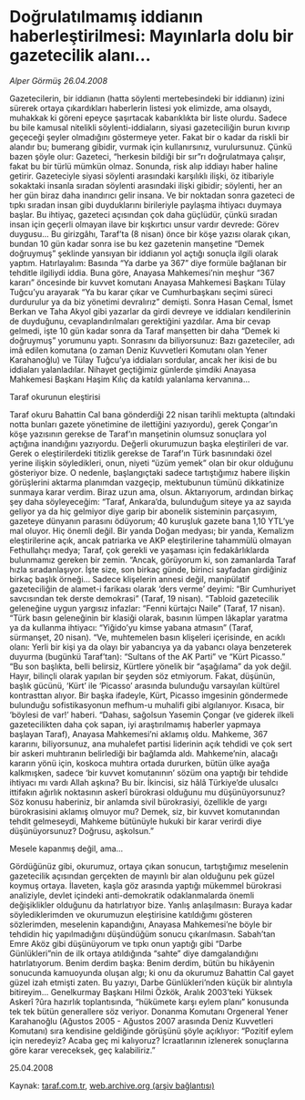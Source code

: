 # Doğrulatılmamış iddianın haberleştirilmesi: Mayınlarla dolu bir gazetecilik alanı...

*Alper Görmüş 26.04.2008*

<div class="yazi">Gazetecilerin, bir iddianın (hatta söylenti mertebesindeki bir iddianın) izini sürerek ortaya çıkardıkları haberlerin listesi yok elimizde, ama olsaydı, muhakkak ki göreni epeyce şaşırtacak kabarıklıkta bir liste olurdu. Sadece bu bile kamusal nitelikli söylenti-iddiaların, siyasi gazeteciliğin burun kıvırıp geçeceği şeyler olmadığını göstermeye yeter. 
Fakat bir o kadar da riskli bir alandır bu; bumerang gibidir, vurmak için kullanırsınız, vurulursunuz. Çünkü bazen şöyle olur: Gazeteci, “herkesin bildiği bir sır”rı doğrulatmaya çalışır, fakat bu bir türlü mümkün olmaz. Sonunda, risk alıp iddiayı haber haline getirir. 
Gazeteciyle siyasi söylenti arasındaki karşılıklı ilişki, öz itibariyle sokaktaki insanla sıradan söylenti arasındaki ilişki gibidir; söylenti, her an her gün biraz daha inandırıcı gelir insana. Ve bir noktadan sonra gazeteci de tıpkı sıradan insan gibi duyduklarını birileriyle paylaşma ihtiyacı duymaya başlar. Bu ihtiyaç, gazeteci açısından çok daha güçlüdür, çünkü sıradan insan için geçerli olmayan ilave bir kışkırtıcı unsur vardır devrede: Görev duygusu... 
Bu girizgâhı, Taraf’ta (8 nisan) önce bir köşe yazısı olarak çıkan, bundan 10 gün kadar sonra ise bu kez gazetenin manşetine “Demek doğruymuş” şeklinde yansıyan bir iddianın yol açtığı sonuçla ilgili olarak yaptım.
Hatırlayalım: Basında “Ya darbe ya 367” diye formüle bağlanan bir tehditle ilgiliydi iddia. Buna göre, Anayasa Mahkemesi’nin meşhur “367 kararı” öncesinde bir kuvvet komutanı Anayasa Mahkemesi Başkanı Tülay Tuğcu’yu arayarak “Ya bu karar çıkar ve Cumhurbaşkanı seçimi süreci durdurulur ya da biz yönetimi devralırız” demişti. 
Sonra Hasan Cemal, İsmet Berkan ve Taha Akyol gibi yazarlar da girdi devreye ve iddiaları kendilerinin de duyduğunu, cevaplandırılmaları gerektiğini yazdılar. Ama bir cevap gelmedi, işte 10 gün kadar sonra da Taraf manşetten bir daha “Demek ki doğruymuş” yorumunu yaptı.
Sonrasını da biliyorsunuz: Bazı gazeteciler, adı imâ edilen komutana (o zaman Deniz Kuvvetleri Komutanı olan Yener Karahanoğlu) ve Tülay Tuğcu’ya iddiaları sordular, ancak her ikisi de bu iddiaları yalanladılar. Nihayet geçtiğimiz günlerde şimdiki Anayasa Mahkemesi Başkanı Haşim Kılıç da katıldı yalanlama kervanına...

Taraf okurunun eleştirisi

Taraf okuru Bahattin Cal bana gönderdiği 22 nisan tarihli mektupta (altındaki notta bunları gazete yönetimine de ilettiğini yazıyordu), gerek Çongar’ın köşe yazısının gerekse de Taraf’ın manşetinin olumsuz sonuçlara yol açtığına inandığını yazıyordu. Değerli okurumuzun başka eleştirileri de var. Gerek o eleştirilerdeki titizlik gerekse de Taraf’ın Türk basınındaki özel yerine ilişkin söyledikleri, onun, niyeti “üzüm yemek” olan bir okur olduğunu gösteriyor bize. O nedenle, başlangıçtaki sadece tartıştığımız habere ilişkin görüşlerini aktarma planımdan vazgeçip, mektubunun tümünü dikkatinize sunmaya karar verdim. Biraz uzun ama, olsun. Aktarıyorum, ardından birkaç şey daha söyleyeceğim:
“Taraf, Ankara’da, bulunduğum siteye ya az sayıda geliyor ya da hiç gelmiyor diye garip bir abonelik sisteminin parçasıyım, gazeteye dünyanın parasını ödüyorum; 40 kuruşluk gazete bana 1,10 YTL’ye mal oluyor. Hiç önemli değil. Bir yanda Doğan medyası; bir yanda, Kemalizm eleştirilerine açık, ancak patriarka ve AKP eleştirilerine tahammülü olmayan Fethullahçı medya; Taraf, çok gerekli ve yaşaması için fedakârlıklarda bulunmamız gereken bir zemin.
“Ancak, görüyorum ki, son zamanlarda Taraf hızla sıradanlaşıyor. İşte size, son birkaç günde, birinci sayfadan girdiğiniz birkaç başlık örneği... Sadece klişelerin annesi değil, manipülatif gazeteciliğin de alamet-i farikası olarak ‘ders verme’ deyimi: “Bir Cumhuriyet savcısından tek derste demokrasi” (Taraf, 19 nisan).
“Tabloid gazetecilik geleneğine uygun yargısız infazlar: “Fenni kürtajcı Naile” (Taraf, 17 nisan).
“Türk basın geleneğinin bir klasiği olarak, basının lümpen lâkaplar yaratma ya da kullanma ihtiyacı: “Yiğido’yu kimse yabana atmasın” (Taraf, sürmanşet, 20 nisan).
“Ve, muhtemelen basın klişeleri içerisinde, en acıklı olanı: Yerli bir kişi ya da olayı bir yabancıya ya da yabancı olaya benzeterek duyurma (bugünkü Taraf’tan): “Sultans of the AK Parti” ve “Kürt Picasso.”
“Bu son başlıkta, belli belirsiz, Kürtlere yönelik bir “aşağılama” da yok değil. Hayır, bilinçli olarak yapılan bir şeyden söz etmiyorum. Fakat, düşünün, başlık gücünü, ‘Kürt’ ile ‘Picasso’ arasında bulunduğu varsayılan kültürel kontrasttan alıyor. Bir başka ifadeyle, Kürt, Picasso imgesinin göndermede bulunduğu sofistikasyonun mefhum-u muhalifi gibi algılanıyor. Kısaca, bir ‘böylesi de var!’ haberi.
“Dahası, sağolsun Yasemin Çongar (ve giderek ilkeli gazetecilikten daha çok sapan, iyi araştırılmamış haberler yapmaya başlayan Taraf), Anayasa Mahkemesi’ni aklamış oldu. Mahkeme, 367 kararını, biliyorsunuz, ana muhalefet partisi liderinin açık tehdidi ve çok sert bir askeri muhtıranın belirlediği bir bağlamda aldı. Mahkeme’nin, alacağı kararın yönü için, koskoca muhtıra ortada dururken, bütün ülke ayağa kalkmışken, sadece ‘bir kuvvet komutanının’ sözüm ona yaptığı bir tehdide ihtiyacı mı vardı Allah aşkına? Bu bir. İkincisi, siz hâlâ Türkiye’de ulusalcı ittifakın ağırlık noktasının askerî bürokrasi olduğunu mu düşünüyorsunuz? Söz konusu haberiniz, bir anlamda sivil bürokrasiyi, özellikle de yargı bürokrasisini aklamış olmuyor mu? Demek, siz, bir kuvvet komutanından tehdit gelmeseydi, Mahkeme bütünüyle hukuki bir karar verirdi diye düşünüyorsunuz? Doğrusu, aşkolsun.”

Mesele kapanmış değil, ama...

Gördüğünüz gibi, okurumuz, ortaya çıkan sonucun, tartıştığımız meselenin gazetecilik açısından gerçekten de mayınlı bir alan olduğunu pek güzel koymuş ortaya. İlaveten, kaşla göz arasında yaptığı mükemmel bürokrasi analiziyle, devlet içindeki anti-demokratik odaklanmalarda önemli değişiklikler olduğunu da hatırlatıyor bize. 
Yanlış anlaşılmasın: Buraya kadar söylediklerimden ve okurumuzun eleştirisine katıldığımı gösteren sözlerimden, meselenin kapandığını, Anayasa Mahkemesi’ne böyle bir tehdidin hiç yapılmadığını düşündüğüm sonucu çıkarılmasın. Sabah’tan Emre Aköz gibi düşünüyorum ve tıpkı onun yaptığı gibi “Darbe Günlükleri”nin de ilk ortaya atıldığında “sahte” diye damgalandığını hatırlatıyorum.
Benim derdim başka: Benim derdim, bütün bu hikâyenin sonucunda kamuoyunda oluşan algı; ki onu da okurumuz Bahattin Cal gayet güzel izah etmişti zaten.
Bu yazıyı, Darbe Günlükleri’nden küçük bir alıntıyla bitireyim... Genelkurmay Başkanı Hilmi Özkök, Aralık 2003’teki Yüksek Askerî ?ûra hazırlık toplantısında, “hükümete karşı eylem planı” konusunda tek tek bütün generallere söz veriyor. Donanma Komutanı Orgeneral Yener Karahanoğlu (Ağustos 2005 - Ağustos 2007 arasında Deniz Kuvvetleri Komutanı) sıra kendisine geldiğinde görüşünü şöyle açıklıyor:
“Pozitif eylem için neredeyiz? Acaba geç mi kalıyoruz? İcraatlarının izlenerek sonuçlarına göre karar vereceksek, geç kalabiliriz.” 

25.04.2008</div>

Kaynak: [taraf.com.tr](http://www.taraf.com.tr:80/alper-gormus/makale-dogrulatilmamis-iddianin-haberlestirilmesi.htm), [web.archive.org (arşiv bağlantısı)](http://web.archive.org/web/20101115130813/http://www.taraf.com.tr:80/alper-gormus/makale-dogrulatilmamis-iddianin-haberlestirilmesi.htm)
